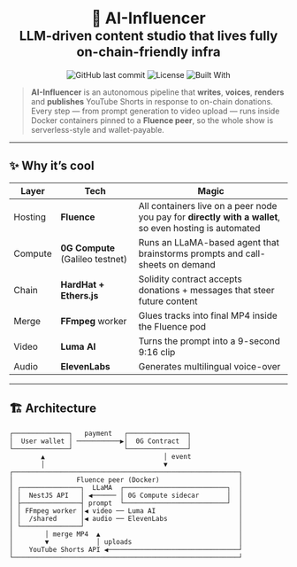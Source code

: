 <!-- Banner -->
<h1 align="center">
  <br/>
  🤖 AI-Influencer
  <br/>
  <sub>LLM-driven content studio that lives fully on-chain-friendly infra</sub>
</h1>

<p align="center">
  <img alt="GitHub last commit" src="https://img.shields.io/github/last-commit/QualiPe/ai-influencer?color=00d2ff">
  <img alt="License" src="https://img.shields.io/badge/license-MIT-purple">
  <img alt="Built With" src="https://img.shields.io/badge/Built%20with-0G%20Compute%20%7C%20HardHat%20%7C%20Fluence-00d2ff">
</p>

> **AI-Influencer** is an autonomous pipeline that **writes**, **voices**, **renders** and **publishes** YouTube Shorts in response to on-chain donations.  
> Every step — from prompt generation to video upload — runs inside Docker containers pinned to a **Fluence peer**, so the whole show is serverless-style and wallet-payable.

---

## ✨ Why it’s cool

| Layer | Tech | Magic |
|-------|------|-------|
| Hosting | **Fluence** | All containers live on a peer node you pay for **directly with a wallet**, so even hosting is automated |
| Compute | **0G Compute** (Galileo testnet) | Runs an LLaMA-based agent that brainstorms prompts and call-sheets on demand |
| Chain | **HardHat + Ethers.js** | Solidity contract accepts donations + messages that steer future content |
| Merge | **FFmpeg** worker | Glues tracks into final MP4 inside the Fluence pod |
| Video | **Luma AI** | Turns the prompt into a 9-second 9:16 clip |
| Audio | **ElevenLabs** | Generates multilingual voice-over |
---

## 🏗️ Architecture

```text
┌──────────────┐   payment   ┌───────────────┐
│  User wallet │ ───────────▶│  0G Contract  │
└──────────────┘             └───────────────┘
        ▲                              │ event
        │                              ▼
┌─────────────────────────────────────────────────────────┐
│                Fluence peer (Docker)                    │
│ ┌───────────────┐  LLaMA  ┌──────────────────────────┐  │
│ │  NestJS API   │ ◀────── │ 0G Compute sidecar       │  │
│ ├───────────────┤ prompt  └──────────────────────────┘  │
│ │ FFmpeg worker │◀ video ── Luma AI                     │
│ │  /shared      │◀ audio ── ElevenLabs                  │
│ └───────────────┘                                       │
│        │ merge MP4  ▲                                   │
│        ▼            │ uploads                           │
│    YouTube Shorts API ◀─────────────────────────────────┘
└─────────────────────────────────────────────────────────┘
